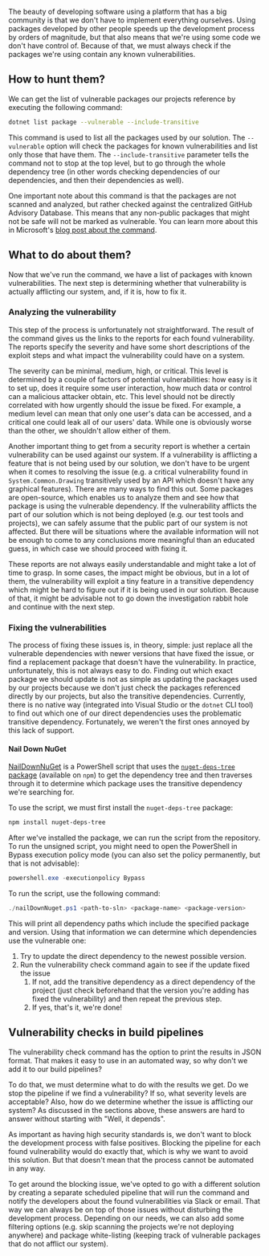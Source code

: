 The beauty of developing software using a platform that has a big community is that we don't have to implement everything ourselves. Using packages developed by other people speeds up the development process by orders of magnitude, but that also means that we're using some code we don't have control of. Because of that, we must always check if the packages we're using contain any known vulnerabilities.

## How to hunt them?

We can get the list of vulnerable packages our projects reference by executing the following command:

``` bash
dotnet list package --vulnerable --include-transitive
```

This command is used to list all the packages used by our solution. The `--vulnerable` option will check the packages for known vulnerabilities and list only those that have them. The `--include-transitive` parameter tells the command not to stop at the top level, but to go through the whole dependency tree (in other words checking dependencies of our dependencies, and then their dependencies as well).

One important note about this command is that the packages are not scanned and analyzed, but rather checked against the centralized GitHub Advisory Database. This means that any non-public packages that might not be safe will not be marked as vulnerable. You can learn more about this in Microsoft's [blog post about the command](https://devblogs.microsoft.com/nuget/how-to-scan-nuget-packages-for-security-vulnerabilities/).

## What to do about them?

Now that we've run the command, we have a list of packages with known vulnerabilities. The next step is determining whether that vulnerability is actually afflicting our system, and, if it is, how to fix it.

### Analyzing the vulnerability

This step of the process is unfortunately not straightforward. The result of the command gives us the links to the reports for each found vulnerability. The reports specify the severity and have some short descriptions of the exploit steps and what impact the vulnerability could have on a system.

The severity can be minimal, medium, high, or critical. This level is determined by a couple of factors of potential vulnerabilities: how easy is it to set up, does it require some user interaction, how much data or control can a malicious attacker obtain, etc. This level should not be directly correlated with how urgently should the issue be fixed. For example, a medium level can mean that only one user's data can be accessed, and a critical one could leak all of our users' data. While one is obviously worse than the other, we shouldn't allow either of them.

Another important thing to get from a security report is whether a certain vulnerability can be used against our system. If a vulnerability is afflicting a feature that is not being used by our solution, we don't have to be urgent when it comes to resolving the issue (e.g. a critical vulnerability found in `System.Common.Drawing` transitively used by an API which doesn't have any graphical features). There are many ways to find this out. Some packages are open-source, which enables us to analyze them and see how that package is using the vulnerable dependency. If the vulnerability afflicts the part of our solution which is not being deployed (e.g. our test tools and projects), we can safely assume that the public part of our system is not affected. But there will be situations where the available information will not be enough to come to any conclusions more meaningful than an educated guess, in which case we should proceed with fixing it.

These reports are not always easily understandable and might take a lot of time to grasp. In some cases, the impact might be obvious, but in a lot of them, the vulnerability will exploit a tiny feature in a transitive dependency which might be hard to figure out if it is being used in our solution. Because of that, it might be advisable not to go down the investigation rabbit hole and continue with the next step.

### Fixing the vulnerabilities

The process of fixing these issues is, in theory, simple: just replace all the vulnerable dependencies with newer versions that have fixed the issue, or find a replacement package that doesn't have the vulnerability. In practice, unfortunately, this is not always easy to do. Finding out which exact package we should update is not as simple as updating the packages used by our projects because we don't just check the packages referenced directly by our projects, but also the transitive dependencies. Currently, there is no native way (integrated into Visual Studio or the `dotnet` CLI tool) to find out which one of our direct dependencies uses the problematic transitive dependency. Fortunately, we weren't the first ones annoyed by this lack of support.

#### Nail Down NuGet

[NailDownNuGet](https://github.com/Kraego/NailDownNuget) is a PowerShell script that uses the [`nuget-deps-tree` package](https://www.npmjs.com/package/nuget-deps-tree) (available on `npm`) to get the dependency tree and then traverses through it to determine which package uses the transitive dependency we're searching for.

To use the script, we must first install the `nuget-deps-tree` package:

``` powershell
npm install nuget-deps-tree
```

After we've installed the package, we can run the script from the repository. To run the unsigned script, you might need to open the PowerShell in Bypass execution policy mode (you can also set the policy permanently, but that is not advisable):

``` powershell
powershell.exe -executionpolicy Bypass
```

To run the script, use the following command:

``` powershell
./nailDownNuget.ps1 <path-to-sln> <package-name> <package-version>
```

This will print all dependency paths which include the specified package and version. Using that information we can determine which dependencies use the vulnerable one:

1. Try to update the direct dependency to the newest possible version.
2. Run the vulnerability check command again to see if the update fixed the issue
    1. If not, add the transitive dependency as a direct dependency of the project (just check beforehand that the version you're adding has fixed the vulnerability) and then repeat the previous step.
    2. If yes, that's it, we're done!

## Vulnerability checks in build pipelines

The vulnerability check command has the option to print the results in JSON format. That makes it easy to use in an automated way, so why don't we add it to our build pipelines?

To do that, we must determine what to do with the results we get. Do we stop the pipeline if we find a vulnerability? If so, what severity levels are acceptable? Also, how do we determine whether the issue is afflicting our system? As discussed in the sections above, these answers are hard to answer without starting with "Well, it depends".

As important as having high security standards is, we don't want to block the development process with false positives. Blocking the pipeline for each found vulnerability would do exactly that, which is why we want to avoid this solution. But that doesn't mean that the process cannot be automated in any way.

To get around the blocking issue, we've opted to go with a different solution by creating a separate scheduled pipeline that will run the command and notify the developers about the found vulnerabilities via Slack or email. That way we can always be on top of those issues without disturbing the development process. Depending on our needs, we can also add some filtering options (e.g. skip scanning the projects we're not deploying anywhere) and package white-listing (keeping track of vulnerable packages that do not afflict our system).